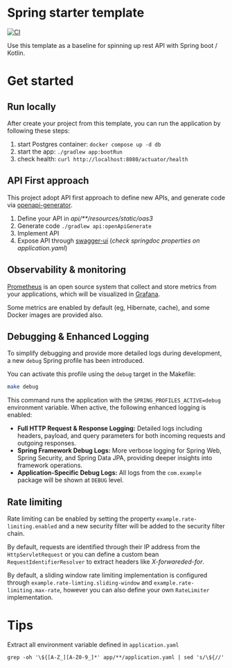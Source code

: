 # Spring starter template

[![CI](https://github.com/ablil/spring-starter-template/actions/workflows/ci.yaml/badge.svg)](https://github.com/ablil/spring-starter-template/actions/workflows/ci.yaml)

Use this template as a baseline for spinning up rest API with Spring boot / Kotlin.

# Get started

## Run locally
After create your project from this template, you can run the application by following these steps:
1. start Postgres container: `docker compose up -d db`
2. start the app: `./gradlew app:bootRun`
3. check health: `curl http://localhost:8080/actuator/health`

## API First approach
This project adopt API first approach to define new APIs, and generate code via 
[openapi-generator](https://github.com/OpenAPITools/openapi-generator).

1. Define your API in *api/**/resources/static/oas3*
2. Generate code `./gradlew api:openApiGenerate`
3. Implement API
4. Expose API through [swagger-ui](https://springdoc.org/#swagger-ui-properties)
(*check springdoc properties on application.yaml*)

## Observability & monitoring

[Prometheus](https://prometheus.io/) is an open source system that collect and store metrics from
your applications, which will be visualized in [Grafana]().

Some metrics are enabled by default (eg, Hibernate, cache), and some Docker images are provided also.

## Debugging & Enhanced Logging

To simplify debugging and provide more detailed logs during development, a new `debug` Spring profile has been introduced.

You can activate this profile using the  `debug` target in the Makefile:

```bash
make debug
```

This command runs the application with the `SPRING_PROFILES_ACTIVE=debug` environment variable. When active, the following enhanced logging is enabled:

*   **Full HTTP Request & Response Logging:** Detailed logs including headers, payload, and query parameters for both incoming requests and outgoing responses.
*   **Spring Framework Debug Logs:** More verbose logging for Spring Web, Spring Security, and Spring Data JPA, providing deeper insights into framework operations.
*   **Application-Specific Debug Logs:** All logs from the `com.example` package will be shown at `DEBUG` level.

## Rate limiting

Rate limiting can be enabled by setting the property `example.rate-limiting.enabled` and a new security filter will be added to the security filter chain.

By default, requests are identified through their IP address from the `HttpServletRequest` or you can define a custom bean `RequestIdentifierResolver` to extract headers like *X-forwareded-for*.

By default, a sliding window rate limiting implementation is configured through `example.rate-limting.sliding-window` and `example.rate-limiting.max-rate`, however you can also define your own `RateLimiter` implementation.



# Tips

Extract all environment variable defined in `application.yaml`

`grep -oh '\${[A-Z_][A-Z0-9_]*' app/**/application.yaml | sed 's/\${//'`